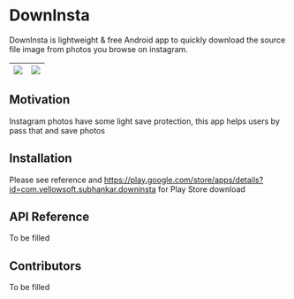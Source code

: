 # DownInsta
DownInsta is lightweight & free Android app to quickly download the source file image from photos you browse on instagram.

| ![](https://lh3.googleusercontent.com/tJju7rfn3kOmPFAT14VrEKYjoxfVkBnZMzpKoa-zeo6yYm2jyqc-hCCNh_yOZIJNGw=h900) |  ![](https://lh3.googleusercontent.com/o1LVeCjqKz5QPv-iPLbHc43kKCKO-msleFa4lO8UJjuOuPtWNieqIiwi3UpXlAEUfA=h900) |
|-------------------------------------------------------|-------------------------------------------------------|

## Motivation

Instagram photos have some light save protection, this app helps users by pass that and save photos

## Installation

Please see reference and https://play.google.com/store/apps/details?id=com.yellowsoft.subhankar.downinsta for Play Store download

## API Reference

To be filled

## Contributors

To be filled

